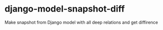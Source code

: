 # django-model-snapshot-diff
Make snapshot from Django model with all deep relations and get diffirence
